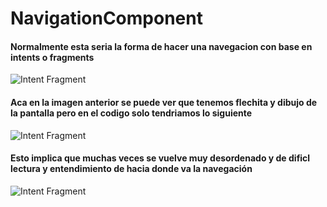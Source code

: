 # NavigationComponent

#### Normalmente esta seria la forma de hacer una navegacion con base en intents o fragments

![Intent Fragment](https://github.com/srodriguez9017/NavigationComponent/blob/master/images/NAVIGATION_INTENT_FRAGMENT.JPG?raw=true)

#### Aca en la imagen anterior se puede ver que tenemos flechita y dibujo de la pantalla pero en el codigo solo tendriamos lo siguiente 

![Intent Fragment](https://github.com/srodriguez9017/NavigationComponent/blob/master/images/NAVIGATION_FRAGMENT.JPG?raw=true)

#### Esto implica que muchas veces se vuelve muy desordenado y de dificl lectura  y entendimiento de hacia donde va la navegación

![Intent Fragment](https://github.com/srodriguez9017/NavigationComponent/blob/master/images/NAVIGATION_DE_DIFICIL_LECTURA.JPG?raw=true)
